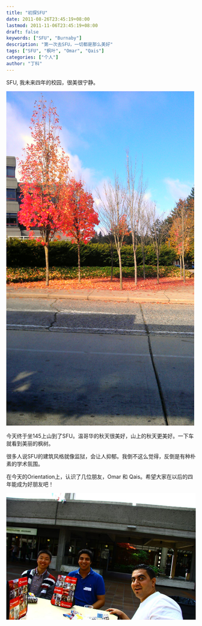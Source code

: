 ```yaml
---
title: "初探SFU"
date: 2011-08-26T23:45:19+08:00
lastmod: 2011-11-06T23:45:19+08:00
draft: false
keywords: ["SFU", "Burnaby"]
description: "第一次去SFU，一切都是那么美好"
tags: ["SFU", "枫叶", "Omar", "Qais"]
categories: ["个人"]
author: "丁科"
---
```


SFU, 我未来四年的校园，很美很宁静。

<img src="https://raw.githubusercontent.com/DingDean/my-blog/master/static/pics/first_year_school_autumn.jpg" alt="Drawing" style="width: 500px;"/>

<!--more-->


今天终于坐145上山到了SFU。温哥华的秋天很美好，山上的秋天更美好。一下车就看到美丽的枫树。

很多人说SFU的建筑风格就像监狱，会让人抑郁。我倒不这么觉得，反倒是有种朴素的学术氛围。

在今天的Orientation上，认识了几位朋友，Omar 和 Qais。希望大家在以后的四年能成为好朋友吧！

<img src="https://raw.githubusercontent.com/DingDean/my-blog/master/static/pics/first_day_sfu_omar_qais.jpg" alt="OmarAndQais" style="width: 600px;"/>






